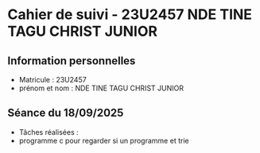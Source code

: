 # Cahier de suivi - 23U2457 NDE TINE TAGU CHRIST JUNIOR

## Information personnelles
- Matricule : 23U2457
- prénom et nom : NDE TINE TAGU CHRIST JUNIOR 
  
## Séance du 18/09/2025
- Tâches réalisées : 
 - programme c pour regarder si un programme et trie
